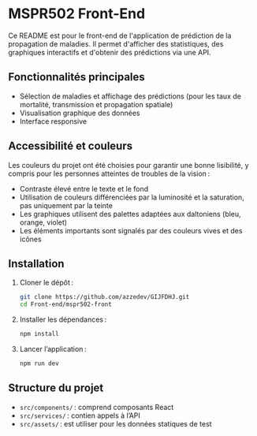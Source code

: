 # MSPR502 Front-End

Ce README est pour le front-end de l'application de prédiction de la propagation de maladies. Il permet d'afficher des statistiques, des graphiques interactifs et d'obtenir des prédictions via une API.

## Fonctionnalités principales

- Sélection de maladies et affichage des prédictions (pour les taux de mortalité, transmission et propagation spatiale)
- Visualisation graphique des données
- Interface responsive

## Accessibilité et couleurs

Les couleurs du projet ont été choisies pour garantir une bonne lisibilité, y compris pour les personnes atteintes de troubles de la vision :

- Contraste élevé entre le texte et le fond
- Utilisation de couleurs différenciées par la luminosité et la saturation, pas uniquement par la teinte
- Les graphiques utilisent des palettes adaptées aux daltoniens (bleu, orange, violet)
- Les éléments importants sont signalés par des couleurs vives et des icônes

## Installation

1. Cloner le dépôt :

   ```bash
   git clone https://github.com/azzedev/GIJFDHJ.git
   cd Front-end/mspr502-front
   ```

2. Installer les dépendances :

   ```bash
   npm install
   ```

3. Lancer l’application :

   ```bash
   npm run dev
   ```

## Structure du projet

- `src/components/` : comprend composants React
- `src/services/` : contien appels à l’API
- `src/assets/` : est utiliser pour les données statiques de test
